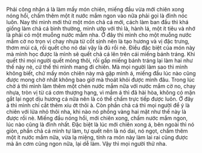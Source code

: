 Phải công nhận á là làm mấy món chiên, miếng đầu vừa mới chiên xong nóng hổi, chấm thêm một ít nước mắm ngon vào nữa phải gọi là đỉnh nóc luôn. Nay thì mình mới thử một món chả cá mới, cách làm ban đầu thì khá giống làm chả cá bình thường, mình ướp với thì là, hành lá, một ít tiêu và nhớ là phải có một muỗng nước mắm nha. Ở đây thì mình cho một muỗng nước mắm cờ no trọn vị chay nhựa từ cốt sịnh nên là tạo hương và vị đặc trưng, thơm mùi cá, rồi quết cho nó dai vậy là đủ rồi nè. Điều đặc biệt của món này mà mình học được là mình sẽ quết chả cá lên trên cái miếng bánh tráng. Khi quết thì mọi người quết mỏng thôi, rồi gấp miếng bánh tráng lại làm hai như thế này nè, cứ thế thì mình mang đi chiên. Mà mọi người làm sao thì mình không biết, chứ mấy món chiên này mà gặp mình á, miếng đầu lúc nào cũng được mong chờ nhất không bao giờ mà thoát khỏi được mình đâu. Trong lúc chờ á thì mình làm thêm một chén nước mắm nữa với nước mắm cờ no, chay nhựa, tròn vị từ cá cơm thượng hạng, vì mắm á thì đã hài hòa, không có mặn gắt lại ngọt dịu hương cá nữa nên là có thể chấm trực tiếp được luôn. Ở đây á thì mình chỉ cắt thêm xíu ớt thôi à. Còn phần chả cá thì mọi người để ý là chiên với lửa nhỏ thôi nha, khi nào nó phồng vàng hai mặt như thế này là được rồi nè. Miếng đầu nóng hổi, mới chiên xong, chấm nước mắm ngon, lúc nào cũng là đỉnh nhất. Đặc biệt là lúc mới chiên xong á, bên ngoài thì nó giòn, phần chả cá mình tự làm, tự quết nên là nó dai, nó ngọt, chấm thêm một ít nước mắm nữa, vừa lạ miệng, tính ra món này làm lai rai cũng được mà ăn cơm cũng ngon nữa, lại dễ làm. Vậy thì mọi người thử nha.
